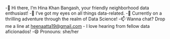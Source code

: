 -👋 Hi there, I’m Hina Khan Bangash, your friendly neighborhood data enthusiast!
-👀 I’ve got my eyes on all things data-related.
-🌱 Currently on a thrilling adventure through the realm of Data Science!
-📫 Wanna chat? Drop me a line at heenaatta19@gmail.com - I love hearing from fellow data aficionados!
-😄 Pronouns: she/her



<!---
hinaatta5418/hinaatta5418 is a ✨ special ✨ repository because its `README.md` (this file) appears on your GitHub profile.
You can click the Preview link to take a look at your changes.
--->
